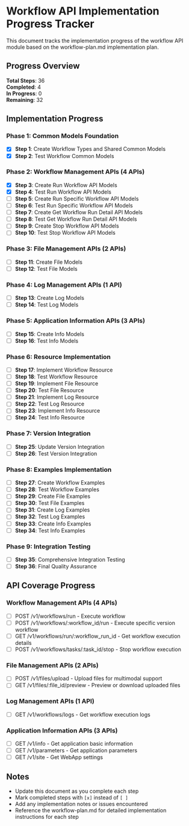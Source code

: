 # Workflow API Implementation Progress Tracker

This document tracks the implementation progress of the workflow API module based on the workflow-plan.md implementation plan.

## Progress Overview

**Total Steps**: 36  
**Completed**: 4  
**In Progress**: 0  
**Remaining**: 32

## Implementation Progress

### Phase 1: Common Models Foundation

- [x] **Step 1**: Create Workflow Types and Shared Common Models
- [x] **Step 2**: Test Workflow Common Models

### Phase 2: Workflow Management APIs (4 APIs)

- [x] **Step 3**: Create Run Workflow API Models
- [x] **Step 4**: Test Run Workflow API Models
- [ ] **Step 5**: Create Run Specific Workflow API Models
- [ ] **Step 6**: Test Run Specific Workflow API Models
- [ ] **Step 7**: Create Get Workflow Run Detail API Models
- [ ] **Step 8**: Test Get Workflow Run Detail API Models
- [ ] **Step 9**: Create Stop Workflow API Models
- [ ] **Step 10**: Test Stop Workflow API Models

### Phase 3: File Management APIs (2 APIs)

- [ ] **Step 11**: Create File Models
- [ ] **Step 12**: Test File Models

### Phase 4: Log Management APIs (1 API)

- [ ] **Step 13**: Create Log Models
- [ ] **Step 14**: Test Log Models

### Phase 5: Application Information APIs (3 APIs)

- [ ] **Step 15**: Create Info Models
- [ ] **Step 16**: Test Info Models

### Phase 6: Resource Implementation

- [ ] **Step 17**: Implement Workflow Resource
- [ ] **Step 18**: Test Workflow Resource
- [ ] **Step 19**: Implement File Resource
- [ ] **Step 20**: Test File Resource
- [ ] **Step 21**: Implement Log Resource
- [ ] **Step 22**: Test Log Resource
- [ ] **Step 23**: Implement Info Resource
- [ ] **Step 24**: Test Info Resource

### Phase 7: Version Integration

- [ ] **Step 25**: Update Version Integration
- [ ] **Step 26**: Test Version Integration

### Phase 8: Examples Implementation

- [ ] **Step 27**: Create Workflow Examples
- [ ] **Step 28**: Test Workflow Examples
- [ ] **Step 29**: Create File Examples
- [ ] **Step 30**: Test File Examples
- [ ] **Step 31**: Create Log Examples
- [ ] **Step 32**: Test Log Examples
- [ ] **Step 33**: Create Info Examples
- [ ] **Step 34**: Test Info Examples

### Phase 9: Integration Testing

- [ ] **Step 35**: Comprehensive Integration Testing
- [ ] **Step 36**: Final Quality Assurance

## API Coverage Progress

### Workflow Management APIs (4 APIs)
- [ ] POST /v1/workflows/run - Execute workflow
- [ ] POST /v1/workflows/:workflow_id/run - Execute specific version workflow
- [ ] GET /v1/workflows/run/:workflow_run_id - Get workflow execution details
- [ ] POST /v1/workflows/tasks/:task_id/stop - Stop workflow execution

### File Management APIs (2 APIs)
- [ ] POST /v1/files/upload - Upload files for multimodal support
- [ ] GET /v1/files/:file_id/preview - Preview or download uploaded files

### Log Management APIs (1 API)
- [ ] GET /v1/workflows/logs - Get workflow execution logs

### Application Information APIs (3 APIs)
- [ ] GET /v1/info - Get application basic information
- [ ] GET /v1/parameters - Get application parameters
- [ ] GET /v1/site - Get WebApp settings

## Notes

- Update this document as you complete each step
- Mark completed steps with `[x]` instead of `[ ]`
- Add any implementation notes or issues encountered
- Reference the workflow-plan.md for detailed implementation instructions for each step